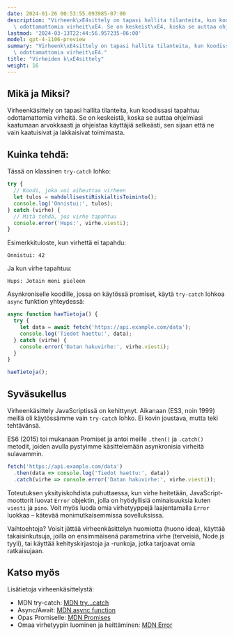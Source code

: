 ```yaml
---
date: 2024-01-26 00:53:55.093985-07:00
description: "Virheenk\xE4sittely on tapasi hallita tilanteita, kun koodissasi tapahtuu\
  \ odottamattomia virheit\xE4. Se on keskeist\xE4, koska se auttaa ohjelmiasi kaatumaan\u2026"
lastmod: '2024-03-13T22:44:56.957235-06:00'
model: gpt-4-1106-preview
summary: "Virheenk\xE4sittely on tapasi hallita tilanteita, kun koodissasi tapahtuu\
  \ odottamattomia virheit\xE4."
title: "Virheiden k\xE4sittely"
weight: 16
---
```


## Mikä ja Miksi?

Virheenkäsittely on tapasi hallita tilanteita, kun koodissasi tapahtuu odottamattomia virheitä. Se on keskeistä, koska se auttaa ohjelmiasi kaatumaan arvokkaasti ja ohjeistaa käyttäjiä selkeästi, sen sijaan että ne vain kaatuisivat ja lakkaisivat toimimasta.

## Kuinka tehdä:

Tässä on klassinen `try-catch` lohko:

```javascript
try {
  // Koodi, joka voi aiheuttaa virheen
  let tulos = mahdollisestiRiskialtisToiminto();
  console.log('Onnistui:', tulos);
} catch (virhe) {
  // Mitä tehdä, jos virhe tapahtuu
  console.error('Hups:', virhe.viesti);
}
```

Esimerkkituloste, kun virhettä ei tapahdu:
```
Onnistui: 42
```

Ja kun virhe tapahtuu:
```
Hups: Jotain meni pieleen
```

Asynkroniselle koodille, jossa on käytössä promiset, käytä `try-catch` lohkoa `async` funktion yhteydessä:

```javascript
async function haeTietoja() {
  try {
    let data = await fetch('https://api.example.com/data');
    console.log('Tiedot haettu:', data);
  } catch (virhe) {
    console.error('Datan hakuvirhe:', virhe.viesti);
  }
}

haeTietoja();
```

## Syväsukellus

Virheenkäsittely JavaScriptissä on kehittynyt. Aikanaan (ES3, noin 1999) meillä oli käytössämme vain `try-catch` lohko. Ei kovin joustava, mutta teki tehtävänsä.

ES6 (2015) toi mukanaan Promiset ja antoi meille `.then()` ja `.catch()` metodit, joiden avulla pystyimme käsittelemään asynkronisia virheitä sulavammin.

```javascript
fetch('https://api.example.com/data')
  .then(data => console.log('Tiedot haettu:', data))
  .catch(virhe => console.error('Datan hakuvirhe:', virhe.viesti));
```

Toteutuksen yksityiskohdista puhuttaessa, kun virhe heitetään, JavaScript-moottorit luovat `Error` objektin, jolla on hyödyllisiä ominaisuuksia kuten `viesti` ja `pino`. Voit myös luoda omia virhetyyppejä laajentamalla `Error` luokkaa – kätevää monimutkaisemmissa sovelluksissa.

Vaihtoehtoja? Voisit jättää virheenkäsittelyn huomiotta (huono idea), käyttää takaisinkutsuja, joilla on ensimmäisenä parametrina virhe (terveisiä, Node.js tyyli), tai käyttää kehityskirjastoja ja -runkoja, jotka tarjoavat omia ratkaisujaan.

## Katso myös

Lisätietoja virheenkäsittelystä:

- MDN try-catch: [MDN try...catch](https://developer.mozilla.org/en-US/docs/Web/JavaScript/Reference/Statements/try...catch)
- Async/Await: [MDN async function](https://developer.mozilla.org/en-US/docs/Web/JavaScript/Reference/Statements/async_function)
- Opas Promiselle: [MDN Promises](https://developer.mozilla.org/en-US/docs/Web/JavaScript/Reference/Global_Objects/Promise)
- Omaa virhetyypin luominen ja heittäminen: [MDN Error](https://developer.mozilla.org/en-US/docs/Web/JavaScript/Reference/Global_Objects/Error)
